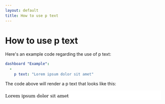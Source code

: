 ```yaml
---
layout: default
title: How to use p text
---
```


# How to use p text
Here's an example code regarding the use of p text: 

```yaml
dashboard "Example": 
  - 
    p text: "Lorem ipsum dolor sit amet"

```
The code above will render a p text that looks like this:

![](../screenshots/p_text.png)
